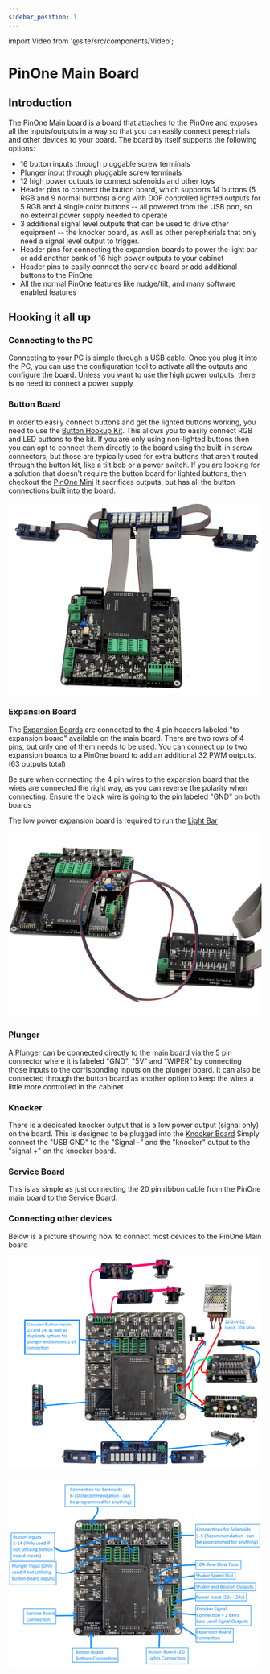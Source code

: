 ```yaml
---
sidebar_position: 1
---
```


import Video from '@site/src/components/Video';

# PinOne Main Board

## Introduction

The PinOne Main board is a board that attaches to the PinOne and exposes all the inputs/outputs in a way so that you can easily connect perephrials and other devices to your board. The board by itself supports the following options:

- 16 button inputs through pluggable screw terminals
- Plunger input through pluggable screw terminals
- 12 high power outputs to connect solenoids and other toys
- Header pins to connect the button board, which supports 14 buttons (5 RGB and 9 normal buttons) along with DOF controlled lighted outputs for 5 RGB and 4 single color buttons -- all powered from the USB port, so no external power supply needed to operate
- 3 additional signal level outputs that can be used to drive other equipment -- the knocker board, as well as other perepherials that only need a signal level output to trigger.
- Header pins for connecting the expansion boards to power the light bar or add another bank of 16 high power outputs to your cabinet
- Header pins to easily connect the service board or add additional buttons to the PinOne
- All the normal PinOne features like nudge/tilt, and many software enabled features

## Hooking it all up

### Connecting to the PC

Connecting to your PC is simple through a USB cable. Once you plug it into the PC, you can use the configuration tool to activate all the outputs and configure the board. Unless you want to use the high power outputs, there is no need to connect a power supply

### Button Board

In order to easily connect buttons and get the lighted buttons working, you need to use the [Button Hookup Kit](https://www.clevelandsoftwaredesign.com/pinball-parts/p/virtual-pinball-button-hookup-kit). This allows you to easily connect RGB and LED buttons to the kit. If you are only using non-lighted buttons then you can opt to connect them directly to the board using the built-in screw connectors, but those are typically used for extra buttons that aren't routed through the button kit, like a tilt bob or a power switch. If you are looking for a solution that doesn't require the button board for lighted buttons, then checkout the [PinOne Mini](https://www.clevelandsoftwaredesign.com/pinball-parts/p/pinone-mini-virtual-pinball-connection-board) It sacrifices outputs, but has all the button connections built into the board.

![image](./img/PinOneButtonBoard.jpg)

### Expansion Board

The [Expansion Boards](https://www.clevelandsoftwaredesign.com/pinball-parts/p/pinone-expansion-board) are connected to the 4 pin headers labeled "to expansion board" available on the main board. There are two rows of 4 pins, but only one of them needs to be used. You can connect up to two expansion boards to a PinOne board to add an additional 32 PWM outputs. (63 outputs total)

Be sure when connecting the 4 pin wires to the expansion board that the wires are connected the right way, as you can reverse the polarity when connecting. Ensure the black wire is going to the pin labeled "GND" on both boards

The low power expansion board is required to run the [Light Bar](https://www.clevelandsoftwaredesign.com/pinball-parts/p/rgb-12v-virtual-pinball-light-bar)

![image](./img/PinOneExpansionConnection.jpg)

### Plunger

A [Plunger](https://www.clevelandsoftwaredesign.com/pinball-parts/p/virtual-pinball-plunger-attachment) can be connected directly to the main board via the 5 pin connector where it is labeled "GND", "5V" and "WIPER" by connecting those inputs to the corrisponding inputs on the plunger board. It can also be connected through the button board as another option to keep the wires a little more controlled in the cabinet.

### Knocker

There is a dedicated knocker output that is a low power output (signal only) on the board. This is designed to be plugged into the [Knocker Board](https://www.clevelandsoftwaredesign.com/pinball-parts/p/12v-to-24v-knocker-circuit-conversion-kit) Simply connect the "USB GND" to the "Signal -" and the "knocker" output to the "signal +" on the knocker board.

### Service Board

This is as simple as just connecting the 20 pin ribbon cable from the PinOne main board to the [Service Board](https://www.clevelandsoftwaredesign.com/pinball-parts/p/expansion-breakout-board-zx5y6).

### Connecting other devices

Below is a picture showing how to connect most devices to the PinOne Main board

![image](./img/PinOneMainConnections.jpg)

![image](./img/PinOneMainSchematic.jpg)